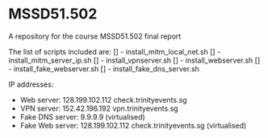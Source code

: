 # MSSD51.502

A repository for the course MSSD51.502 final report

The list of scripts included are:
[] - install_mitm_local_net.sh
[] - install_mitm_server_ip.sh
[] - install_vpnserver.sh
[] - install_webserver.sh
[] - install_fake_webserver.sh
[] - install_fake_dns_server.sh


IP addresses:
- Web server: 128.199.102.112 check.trinityevents.sg
- VPN server: 152.42.196.192 vpn.trinityevents.sg
- Fake DNS server: 9.9.9.9 (virtualised)
- Fake Web server: 128.199.102.112 check.trinityevents.sg (virtualised)